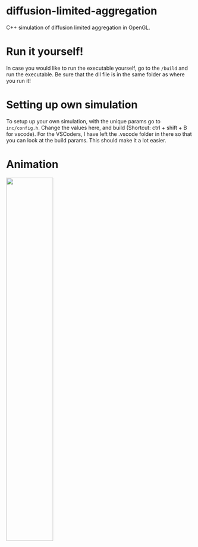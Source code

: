 # diffusion-limited-aggregation
C++ simulation of diffusion limited aggregation in OpenGL.

# Run it yourself!
In case you would like to run the executable yourself, go to the `/build` and run the executable. Be sure that the dll file is in the same folder as where you run it!

# Setting up own simulation
To setup up your own simulation, with the unique params go to `inc/config.h`. Change the values here, and build (Shortcut: ctrl + shift + B for vscode). For the VSCoders, I have left the .vscode folder in there so that you can look at the build params. This should make it a lot easier.

# Animation

<p>
  <img src="https://github.com/BurakKTopal/diffusion-limited-aggregation/blob/main/media/particleSimulationNoGrid_150ms.gif" width="50%" />
</p>

